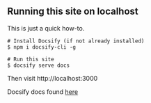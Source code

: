 ## Running this site on localhost

This is just a quick how-to. 

```shell
# Install Docsify (if not already installed)
$ npm i docsify-cli -g

# Run this site
$ docsify serve docs

```

Then visit http://localhost:3000

Docsify docs found [here](https://docsify.js.org/#/quickstart)